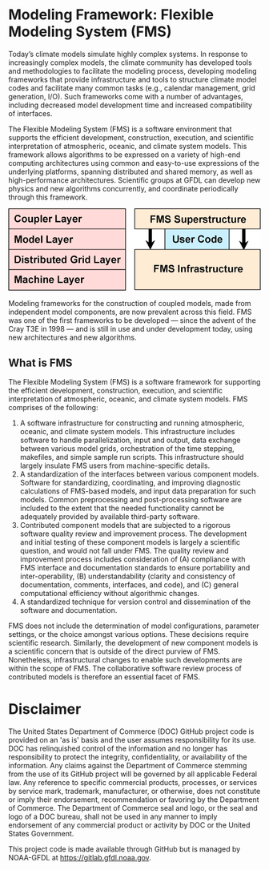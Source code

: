 # Modeling Framework: Flexible Modeling System (FMS)

Today’s climate models simulate highly complex systems. In response to
increasingly complex models, the climate community has developed tools and
methodologies to facilitate the modeling process, developing modeling frameworks
that provide infrastructure and tools to structure climate model codes and
facilitate many common tasks (e.g., calendar management, grid generation, I/O).
Such frameworks come with a number of advantages, including decreased model
development time and increased compatibility of interfaces.

The Flexible Modeling System (FMS) is a software environment that supports the
efficient development, construction, execution, and scientific interpretation of
atmospheric, oceanic, and climate system models. This framework allows
algorithms to be expressed on a variety of high-end computing architectures
using common and easy-to-use expressions of the underlying platforms, spanning
distributed and shared memory, as well as high-performance architectures.
Scientific groups at GFDL can develop new physics and new algorithms
concurrently, and coordinate periodically through this framework.

![FMS Framework](docs/images/FMS.gif)

Modeling frameworks for the construction of coupled models, made from
independent model components, are now prevalent across this field. FMS was one
of the first frameworks to be developed — since the advent of the Cray T3E in
1998 — and is still in use and under development today, using new architectures
and new algorithms.

## What is FMS

The Flexible Modeling System (FMS) is a software framework for supporting the
efficient development, construction, execution, and scientific interpretation of
atmospheric, oceanic, and climate system models.  FMS comprises of the
following:

1. A software infrastructure for constructing and running atmospheric, oceanic,
and climate system models. This infrastructure includes software to handle
parallelization, input and output, data exchange between various model grids,
orchestration of the time stepping, makefiles, and simple sample run scripts.
This infrastructure should largely insulate FMS users from machine-specific
details.
1. A standardization of the interfaces between various component models.
Software for standardizing, coordinating, and improving diagnostic calculations
of FMS-based models, and input data preparation for such models. Common
preprocessing and post-processing software are included to the extent that the
needed functionality cannot be adequately provided by available third-party
software.
1. Contributed component models that are subjected to a rigorous software
quality review and improvement process. The development and initial testing of
these component models is largely a scientific question, and would not fall
under FMS. The quality review and improvement process includes consideration of
(A) compliance with FMS interface and documentation standards to ensure
portability and inter-operability, (B) understandability (clarity and
consistency of documentation, comments, interfaces, and code), and (C) general
computational efficiency without algorithmic changes.
1. A standardized technique for version control and dissemination of the
software and documentation.

FMS does not include the determination of model configurations, parameter
settings, or the choice amongst various options. These decisions require
scientific research. Similarly, the development of new component models is a
scientific concern that is outside of the direct purview of FMS. Nonetheless,
infrastructural changes to enable such developments are within the scope of FMS.
The collaborative software review process of contributed models is therefore an
essential facet of FMS.

# Disclaimer

The United States Department of Commerce (DOC) GitHub project code is provided
on an 'as is' basis and the user assumes responsibility for its use. DOC has
relinquished control of the information and no longer has responsibility to
protect the integrity, confidentiality, or availability of the information. Any
claims against the Department of Commerce stemming from the use of its GitHub
project will be governed by all applicable Federal law. Any reference to
specific commercial products, processes, or services by service mark,
trademark, manufacturer, or otherwise, does not constitute or imply their
endorsement, recommendation or favoring by the Department of Commerce. The
Department of Commerce seal and logo, or the seal and logo of a DOC bureau,
shall not be used in any manner to imply endorsement of any commercial product
or activity by DOC or the United States Government.

This project code is made available through GitHub but is managed by NOAA-GFDL
at https://gitlab.gfdl.noaa.gov.
